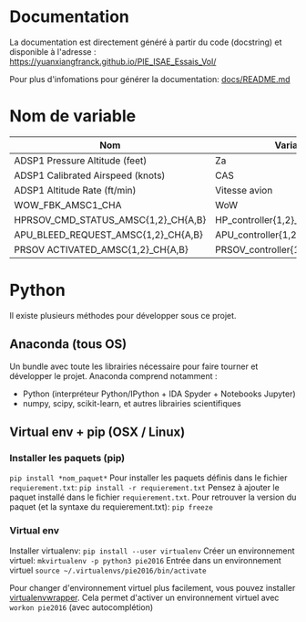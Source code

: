 # Documentation

La documentation est directement généré à partir du code (docstring) et disponible à l'adresse : https://yuanxiangfranck.github.io/PIE_ISAE_Essais_Vol/

Pour plus d'infomations pour générer la documentation: [docs/README.md](https://github.com/YuanxiangFranck/PIE_ISAE_Essais_Vol/blob/master/docs/README.md)

# Nom de variable

| Nom                                 | Variable                          | Unité |
| ----------------------------------- | --------------------------------- | ----- |
| ADSP1 Pressure Altitude (feet)      | Za                                | ft    |
| ADSP1 Calibrated Airspeed (knots)   | CAS                               | kts   |
| ADSP1 Altitude Rate (ft/min)        | Vitesse avion                     | VZa   |
| WOW_FBK_AMSC1_CHA                   | WoW                               | bool  |
| HPRSOV_CMD_STATUS_AMSC{1,2}_CH{A,B} | HP_controller{1,2}_ch{A,B}_cmd    |
| APU_BLEED_REQUEST_AMSC{1,2}_CH{A,B} | APU_controller{1,2}_ch{A,B}_cmd   |
| PRSOV ACTIVATED_AMSC{1,2}_CH{A,B}   | PRSOV_controller{1,2}_ch{A,B}_cmd |

# Python

Il existe plusieurs méthodes pour développer sous ce projet.

## Anaconda (tous OS)

Un bundle avec toute les librairies nécessaire pour faire tourner et développer le projet.
Anaconda comprend notamment :
* Python (interpréteur Python/IPython + IDA Spyder + Notebooks Jupyter)
* numpy, scipy, scikit-learn, et autres librairies scientifiques

## Virtual env + pip (OSX / Linux)

### Installer les paquets (pip)

`pip install *nom_paquet*`
Pour installer les paquets définis dans le fichier `requierement.txt`: `pip install -r requierement.txt`
Pensez à ajouter le paquet installé dans le fichier `requierement.txt`.
Pour retrouver la version du paquet (et la syntaxe du requierement.txt): `pip freeze`

### Virtual env

Installer virtualenv: `pip install --user virtualenv`
Créer un environnement virtuel: `mkvirtualenv -p python3 pie2016`
Entrée dans un environnement virtuel `source ~/.virtualenvs/pie2016/bin/activate`

Pour changer d'environnement virtuel plus facilement, vous pouvez installer [virtualenvwrapper](https://virtualenvwrapper.readthedocs.io/en/latest/). Cela permet d'activer un environnement virtuel avec `workon pie2016` (avec autocomplétion)
